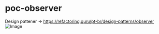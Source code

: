 # poc-observer


Design pattener -> https://refactoring.guru/pt-br/design-patterns/observer
![Image](https://refactoring.guru/images/patterns/diagrams/observer/solution2-pt-br.png?id=ffe67f7ad9191820105ff92a87859e5f)
